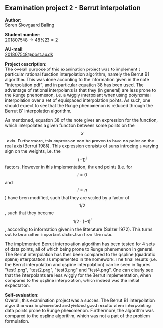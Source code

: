 ## Examination project 2 - Berrut interpolation

**Author**:   
Søren Skovgaard Balling

**Student number**:   
$201807548 \rightarrow 48 \% 23 = 2$

**AU-mail**:    
201807548@post.au.dk

**Project description**:   
The overall purpose of this examination project was to implement a particular rational function interpolation algorithm, namely the Berrut B1 algorithm. This was done according to the information given in the note "interpolation.pdf", and in particular equation 38 has been used. The advantage of rational interpolants is that they (in general) are less prone to the Runge phenomenon, i.e. a wiggly interpolant when using polynomial interpolation over a set of equispaced interpolation points. As such, one should expect to see that the Runge phenomenon is reduced through the Berrut B1 interpolation algorithm.    

As mentioned, equation 38 of the note gives an expression for the function, which interpolates a given function between some points on the $$x$$-axis. Furthermore, this expression can be proven to have no poles on the real axis (Berrut 1988). This expression consists of sums introcing a varying sign on the weights, i.e. the $$(-1)^i$$ factors. However in this implementation, the end points (i.e. for $$i=0$$ and $$i=n$$) have been modified, such that they are scaled by a factor of $$1/2$$, such that they become $$1/2 \cdot (-1)^i$$, according to information given in the litterature (Salzer 1972). This turns out to be a rather important distinction from the note.    

The implemented Berrut interpolation algorithm has been tested for 4 sets of data points, all of which being prone to Runge phenomenon in general. The Berrut interpolation has then been compared to the qspline (quadratic spline) interpolation as implemented in the homework. The final results (i.e. the Berrut interpolation and qspline interpolation) can be seen in figures "test1.png", "test2.png", "test3.png" and "test4.png". One can clearly see that the interpolants are less wiggly for the Berrut implementation, when compared to the qspline interpolation, which indeed was the initial expectation.

**Self-evaluation**:    
Overall, this examination project was a succes. The Berrut B1 interpolation algorithm was implemented and yielded good results when interpolating data points prone to Runge phenomenon. Furthermore, the algorithm was compared to the qspline algorithm, which was not a part of the problem formulation. 